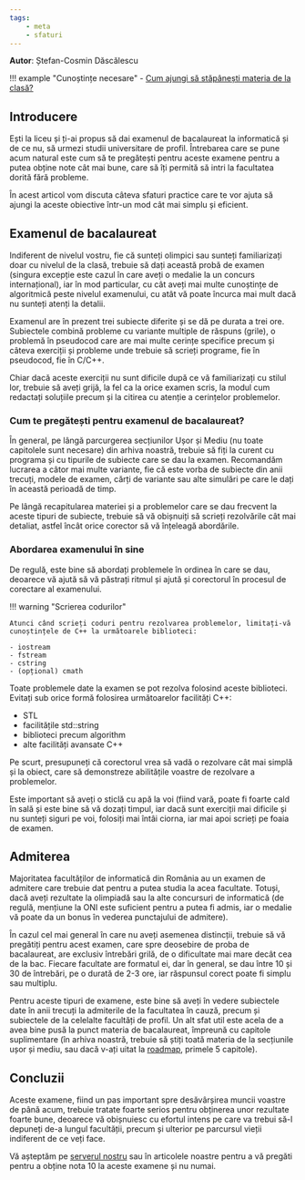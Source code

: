 ```yaml
---
tags:
    - meta
    - sfaturi
---
```


**Autor**: Ștefan-Cosmin Dăscălescu

!!! example "Cunoștințe necesare"
    - [Cum ajungi să stăpânești materia de la clasă?](./schoolwork.md)

## Introducere

Ești la liceu și ți-ai propus să dai examenul de bacalaureat la informatică și
de ce nu, să urmezi studii universitare de profil. Întrebarea care se pune acum
natural este cum să te pregătești pentru aceste examene pentru a putea obține
note cât mai bune, care să îți permită să intri la facultatea dorită fără
probleme.

În acest articol vom discuta câteva sfaturi practice care te vor ajuta să ajungi
la aceste obiective într-un mod cât mai simplu și eficient.

## Examenul de bacalaureat

Indiferent de nivelul vostru, fie că sunteți olimpici sau sunteți familiarizați
doar cu nivelul de la clasă, trebuie să dați această probă de examen (singura
excepție este cazul în care aveți o medalie la un concurs internațional), iar în
mod particular, cu cât aveți mai multe cunoștințe de algoritmică peste nivelul
examenului, cu atât vă poate încurca mai mult dacă nu sunteți atenți la detalii.

Examenul are în prezent trei subiecte diferite și se dă pe durata a trei ore.
Subiectele combină probleme cu variante multiple de răspuns (grile), o problemă
în pseudocod care are mai multe cerințe specifice precum și câteva exerciții și
probleme unde trebuie să scrieți programe, fie în pseudocod, fie în C/C++.

Chiar dacă aceste exerciții nu sunt dificile după ce vă familiarizați cu stilul
lor, trebuie să aveți grijă, la fel ca la orice examen scris, la modul cum
redactați soluțiile precum și la citirea cu atenție a cerințelor problemelor.

### Cum te pregătești pentru examenul de bacalaureat?

În general, pe lângă parcurgerea secțiunilor Ușor și Mediu (nu toate capitolele
sunt necesare) din arhiva noastră, trebuie să fiți la curent cu programa și cu
tipurile de subiecte care se dau la examen. Recomandăm lucrarea a câtor mai
multe variante, fie că este vorba de subiecte din anii trecuți, modele de
examen, cărți de variante sau alte simulări pe care le dați în această perioadă
de timp.

Pe lângă recapitularea materiei și a problemelor care se dau frecvent la aceste
tipuri de subiecte, trebuie să vă obișnuiți să scrieți rezolvările cât mai
detaliat, astfel încât orice corector să vă înțeleagă abordările.

### Abordarea examenului în sine

De regulă, este bine să abordați problemele în ordinea în care se dau, deoarece
vă ajută să vă păstrați ritmul și ajută și corectorul în procesul de corectare
al examenului.

!!! warning "Scrierea codurilor"

    Atunci când scrieți coduri pentru rezolvarea problemelor, limitați-vă
    cunoștințele de C++ la următoarele biblioteci:

    - iostream
    - fstream
    - cstring
    - (opțional) cmath

Toate problemele date la examen se pot rezolva folosind aceste biblioteci.
Evitați sub orice formă folosirea următoarelor facilități C++:

- STL
- facilitățile std::string
- biblioteci precum algorithm
- alte facilități avansate C++

Pe scurt, presupuneți că corectorul vrea să vadă o rezolvare cât mai simplă și
la obiect, care să demonstreze abilitățile voastre de rezolvare a problemelor.

Este important să aveți o sticlă cu apă la voi (fiind vară, poate fi foarte cald
în sală și este bine să vă dozați timpul, iar dacă sunt exerciții mai dificile
și nu sunteți siguri pe voi, folosiți mai întâi ciorna, iar mai apoi scrieți pe
foaia de examen.

## Admiterea

Majoritatea facultăților de informatică din România au un examen de admitere
care trebuie dat pentru a putea studia la acea facultate. Totuși, dacă aveți
rezultate la olimpiadă sau la alte concursuri de informatică (de regulă,
mențiune la ONI este suficient pentru a putea fi admis, iar o medalie vă poate
da un bonus în vederea punctajului de admitere).

În cazul cel mai general în care nu aveți asemenea distincții, trebuie să vă
pregătiți pentru acest examen, care spre deosebire de proba de bacalaureat, are
exclusiv întrebări grilă, de o dificultate mai mare decât cea de la bac. Fiecare
facultate are formatul ei, dar în general, se dau între 10 și 30 de întrebări,
pe o durată de 2-3 ore, iar răspunsul corect poate fi simplu sau multiplu.

Pentru aceste tipuri de examene, este bine să aveți în vedere subiectele date în
anii trecuți la admiterile de la facultatea în cauză, precum și subiectele de la
celelalte facultăți de profil. Un alt sfat util este acela de a avea bine pusă
la punct materia de bacalaureat, împreună cu capitole suplimentare (în arhiva
noastră, trebuie să știți toată materia de la secțiunile ușor și mediu, sau dacă
v-ați uitat la [roadmap](./roadmap.md), primele 5
capitole).

## Concluzii

Aceste examene, fiind un pas important spre desăvârșirea muncii voastre de până
acum, trebuie tratate foarte serios pentru obținerea unor rezultate foarte bune,
deoarece vă obișnuiesc cu efortul intens pe care va trebui să-l depuneți de-a
lungul facultății, precum și ulterior pe parcursul vieții indiferent de ce veți
face.

Vă așteptăm pe [serverul nostru](https://discord.gg/roalgo) sau în articolele
noastre pentru a vă pregăti pentru a obține nota 10 la aceste examene și nu
numai.
